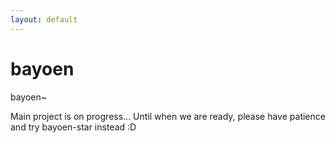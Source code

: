```yaml
---
layout: default
---
```


# bayoen

bayoen~

Main project is on progress... Until when we are ready, please have patience and try bayoen-star instead :D